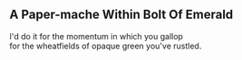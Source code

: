 A Paper-mache Within Bolt Of Emerald
------------------------------------
I'd do it for the momentum in which you gallop  
for the wheatfields of opaque green you've rustled.  
